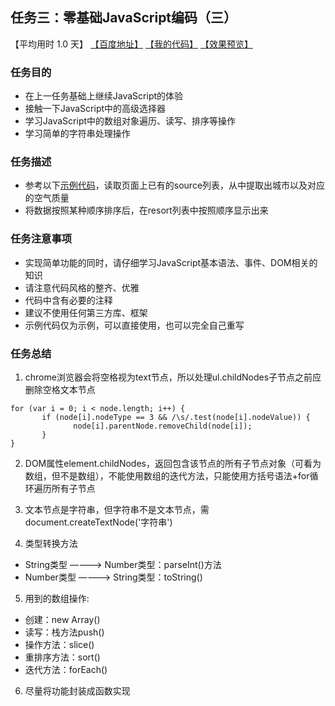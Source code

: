 ## 任务三：零基础JavaScript编码（三）
【平均用时 1.0 天】
[【百度地址】](http://ife.baidu.com/course/detail/id/98)
[【我的代码】](https://github.com/wangsiyuan233/IFE2017/blob/master/%E5%BD%AC%E5%BD%AC%E5%AD%A6%E9%99%A2/binbin_task3/binbin_task3.html)
[【效果预览】](https://wangsiyuan233.github.io/IFE2017/%E5%BD%AC%E5%BD%AC%E5%AD%A6%E9%99%A2/binbin_task3/binbin_task3.html)


### 任务目的
- 在上一任务基础上继续JavaScript的体验
- 接触一下JavaScript中的高级选择器
- 学习JavaScript中的数组对象遍历、读写、排序等操作
- 学习简单的字符串处理操作

### 任务描述
- 参考以下[示例代码](example.html)，读取页面上已有的source列表，从中提取出城市以及对应的空气质量
- 将数据按照某种顺序排序后，在resort列表中按照顺序显示出来

### 任务注意事项
- 实现简单功能的同时，请仔细学习JavaScript基本语法、事件、DOM相关的知识
- 请注意代码风格的整齐、优雅
- 代码中含有必要的注释
- 建议不使用任何第三方库、框架
- 示例代码仅为示例，可以直接使用，也可以完全自己重写

### 任务总结
1. chrome浏览器会将空格视为text节点，所以处理ul.childNodes子节点之前应删除空格文本节点
```
for (var i = 0; i < node.length; i++) {
       if (node[i].nodeType == 3 && /\s/.test(node[i].nodeValue)) {
              node[i].parentNode.removeChild(node[i]);
       }
}
```

2. DOM属性element.childNodes，返回包含该节点的所有子节点对象（可看为数组，但不是数组），不能使用数组的迭代方法，只能使用方括号语法+for循环遍历所有子节点

3. 文本节点是字符串，但字符串不是文本节点，需document.createTextNode('字符串')

4. 类型转换方法

  - String类型 ————> Number类型：parseInt()方法
  - Number类型 ————> String类型：toString()

5. 用到的数组操作:
  - 创建：new Array()
  - 读写：栈方法push()
  - 操作方法：slice()
  - 重排序方法：sort()
  - 迭代方法：forEach()

6. 尽量将功能封装成函数实现
